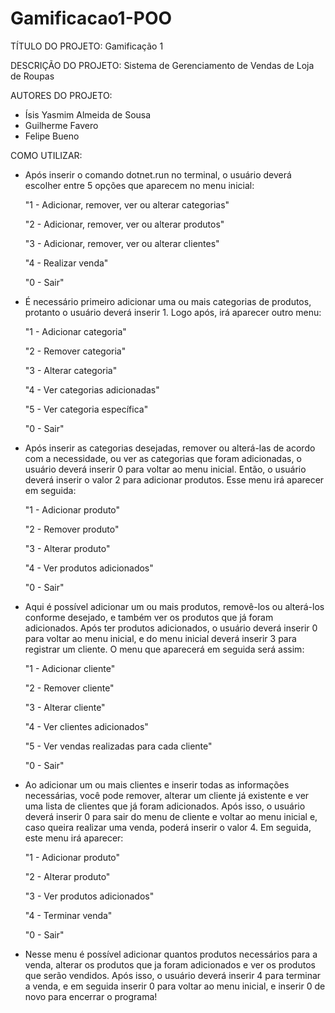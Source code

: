 # Gamificacao1-POO

TÍTULO DO PROJETO:
Gamificação 1

DESCRIÇÃO DO PROJETO:
Sistema de Gerenciamento de Vendas de Loja de Roupas

AUTORES DO PROJETO:
- Ísis Yasmim Almeida de Sousa
- Guilherme Favero
- Felipe Bueno

COMO UTILIZAR:
- Após inserir o comando dotnet.run no terminal, o usuário deverá escolher entre 5 opções que aparecem no menu inicial:
  
  "1 - Adicionar, remover, ver ou alterar categorias"
  
  "2 - Adicionar, remover, ver ou alterar produtos"
  
  "3 - Adicionar, remover, ver ou alterar clientes"
  
  "4 - Realizar venda"
  
  "0 - Sair"

- É necessário primeiro adicionar uma ou mais categorias de produtos, protanto o usuário deverá inserir 1. Logo após, irá aparecer outro menu:
  
  "1 - Adicionar categoria"
  
  "2 - Remover categoria"
  
  "3 - Alterar categoria"
  
  "4 - Ver categorias adicionadas"
  
  "5 - Ver categoria específica"
  
  "0 - Sair"

- Após inserir as categorias desejadas, remover ou alterá-las de acordo com a necessidade, ou ver as categorias que foram adicionadas, o usuário deverá inserir 0 
para voltar ao menu inicial. Então, o usuário deverá inserir o valor 2 para adicionar produtos. Esse menu irá aparecer em seguida:

  "1 - Adicionar produto"
  
  "2 - Remover produto"
  
  "3 - Alterar produto"
  
  "4 - Ver produtos adicionados"
  
  "0 - Sair"
  
- Aqui é possível adicionar um ou mais produtos, removê-los ou alterá-los conforme desejado, e também ver os produtos que já foram adicionados. Após ter produtos adicionados, o usuário deverá inserir 0 para voltar ao menu inicial, e do menu inicial deverá inserir 3 para registrar um cliente. O menu que aparecerá em seguida será assim:
  
  "1 - Adicionar cliente"
 
  "2 - Remover cliente"

  "3 - Alterar cliente"

  "4 - Ver clientes adicionados"
 
  "5 - Ver vendas realizadas para cada cliente"
 
  "0 - Sair"
  
- Ao adicionar um ou mais clientes e inserir todas as informações necessárias, você pode remover, alterar um cliente já existente e ver uma lista de clientes que já foram adicionados. Após isso, o usuário deverá inserir 0 para sair do menu de cliente e voltar ao menu inicial e, caso queira realizar uma venda, poderá inserir o valor 4. Em seguida, este menu irá aparecer:

  "1 - Adicionar produto"
  
  "2 - Alterar produto"

  "3 - Ver produtos adicionados"

  "4 - Terminar venda"

  "0 - Sair"

- Nesse menu é possível adicionar quantos produtos necessários para a venda, alterar os produtos que ja foram adicionados e ver os produtos que serão vendidos. Após isso, o usuário deverá inserir 4 para terminar a venda, e em seguida inserir 0 para voltar ao menu inicial, e inserir 0 de novo para encerrar o programa!
